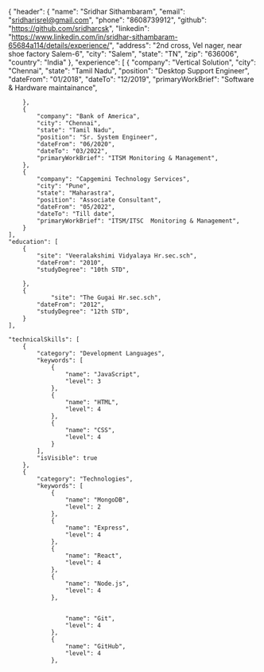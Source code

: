 {
	"header": {
		"name": "Sridhar Sithambaram",
		"email": "sridharisrel@gmail.com",
		"phone": "8608739912",
		"github": "https://github.com/sridharcsk",
		"linkedin": "https://www.linkedin.com/in/sridhar-sithambaram-65684a114/details/experience/",
		"address": "2nd cross, Vel nager, near shoe factory Salem-6",
		"city": "Salem",
		"state": "TN",
		"zip": "636006",
		"country": "India"
	},
	"experience": [
		{
			"company": "Vertical Solution",
			"city": "Chennai",
			"state": "Tamil Nadu",
			"position": "Desktop Support Engineer",
			"dateFrom": "01/2018",
			"dateTo": "12/2019",
			"primaryWorkBrief": "Software & Hardware maintainance",
	
		},
		{
			"company": "Bank of America",
			"city": "Chennai",
			"state": "Tamil Nadu",
			"position": "Sr. System Engineer",
			"dateFrom": "06/2020",
			"dateTo": "03/2022",
			"primaryWorkBrief": "ITSM Monitoring & Management",
		},
		{
			"company": "Capgemini Technology Services",
			"city": "Pune",
			"state": "Maharastra",
			"position": "Associate Consultant",
			"dateFrom": "05/2022",
			"dateTo": "Till date",
			"primaryWorkBrief": "ITSM/ITSC  Monitoring & Management",
		}
	],
	"education": [
		{
			"site": "Veeralakshimi Vidyalaya Hr.sec.sch",
			"dateFrom": "2010",
	    	"studyDegree": "10th STD",
		
		},
		{
				"site": "The Gugai Hr.sec.sch",
			"dateFrom": "2012",
	    	"studyDegree": "12th STD",
		}
	],

	"technicalSkills": [
		{
			"category": "Development Languages",
			"keywords": [
				{
					"name": "JavaScript",
					"level": 3
				},
				{
					"name": "HTML",
					"level": 4
				},
				{
					"name": "CSS",
					"level": 4
				}
			],
			"isVisible": true
		},
		{
			"category": "Technologies",
			"keywords": [
				{
					"name": "MongoDB",
					"level": 2
				},
				{
					"name": "Express",
					"level": 4
				},
				{
					"name": "React",
					"level": 4
				},
				{
					"name": "Node.js",
					"level": 4
				},
			
				
					"name": "Git",
					"level": 4
				},
				{
					"name": "GitHub",
					"level": 4
				},
				
